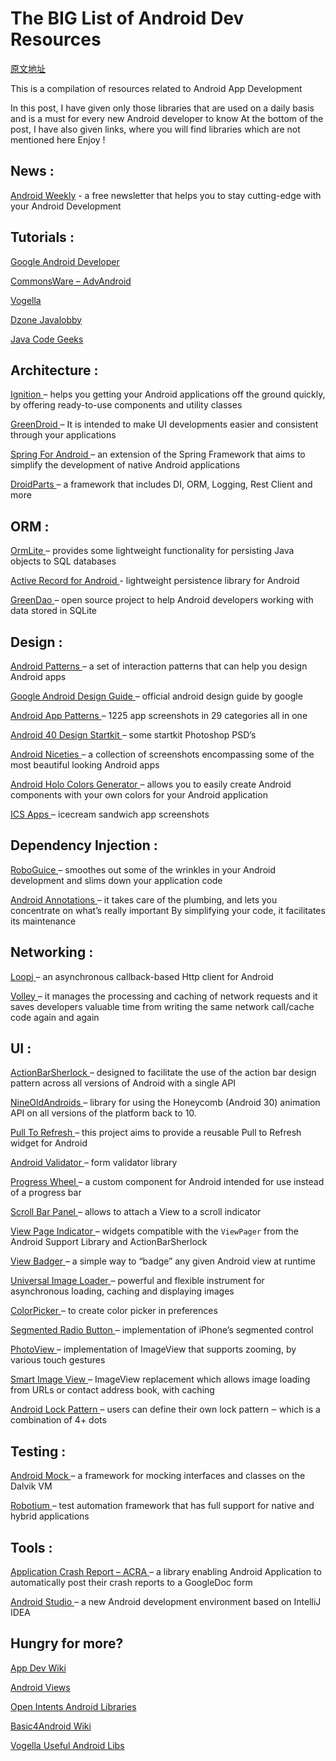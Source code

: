 # **T**he BIG List of Android Dev Resources

[原文地址](http://pragmaticsharif.wordpress.com/2013/10/06/android-resources/)

This is a compilation of resources related to Android App Development

In this post, I have given only those libraries that are used on a daily basis and is a must for every new Android developer to know At the bottom of the post, I have also given links, where you will find libraries which are not mentioned here Enjoy !
## **News** **:**

[Android Weekly](http://androidweekly.net/) - a free newsletter that helps you to stay cutting-edge with your Android Development

## **Tutorials** **:**

[Google Android Developer ](http://developer.android.com/training/index.html)

[CommonsWare – AdvAndroid ](http://commonsware.com/AdvAndroid/)

[Vogella ](http://www.vogella.com/articles/Android/article.html)

[Dzone Javalobby ](http://java.dzone.com/category/tags/android)

[Java Code Geeks ](http://www.javacodegeeks.com/android/)

## **Architecture** **:**

[Ignition ](https://github.com/kaeppler/ignition) – helps you getting your Android applications off the ground quickly, by offering ready-to-use components and utility classes

[GreenDroid ](http://greendroid.cyrilmottier.com) – It is intended to make UI developments easier and consistent through your applications

[Spring For Android ](http://projects.spring.io/spring-android/) – an extension of the Spring Framework that aims to simplify the development of native Android applications

[DroidParts ](http://droidparts.org/) – a framework that includes DI, ORM, Logging, Rest Client and more

## **ORM** **:**

[OrmLite ](http://ormlite.com/sqlite_java_android_orm.shtml) – provides some lightweight functionality for persisting Java objects to SQL databases

[Active Record for Android  ](http://code.google.com/p/android-active-record/)- lightweight persistence library for Android

[GreenDao ](http://greendao-orm.com/) – open source project to help Android developers working with data stored in SQLite

## **Design** **:**

[Android Patterns ](http://www.androidpatterns.com/) – a set of interaction patterns that can help you design Android apps

[Google Android Design Guide ](http://developer.android.com/design/index.html) – official android design guide by google

[Android App Patterns ](http://www.android-app-patterns.com/) – 1225 app screenshots in 29 categories all in one

[Android 40 Design Startkit ](http://www.androiddesign.info/) – some startkit Photoshop PSD’s

[Android Niceties ](http://androidniceties.tumblr.com/) – a collection of screenshots encompassing some of the most beautiful looking Android apps

[Android Holo Colors Generator ](http://android-holo-colors.com/) – allows you to easily create Android components with your own colors for your Android application

[ICS Apps ](http://ics-apps.tumblr.com/) – icecream sandwich app screenshots

## **Dependency Injection** **:**

[RoboGuice ](https://github.com/roboguice/roboguice) – smoothes out some of the wrinkles in your Android development and slims down your application code

[Android Annotations ](http://androidannotations.org/) – it takes care of the plumbing, and lets you concentrate on what’s really important By simplifying your code, it facilitates its maintenance

## **Networking** **:**

[Loopj ](http://loopj.com/android-async-http/) – an asynchronous callback-based Http client for Android

[Volley ](http://java.dzone.com/articles/android-%E2%80%93-volley-library) – it manages the processing and caching of network requests and it saves developers valuable time from writing the same network call/cache code again and again

## **UI** **:**

[ActionBarSherlock ](http://actionbarsherlock.com) – designed to facilitate the use of the action bar design pattern across all versions of Android with a single API

[NineOldAndroids ](http://nineoldandroids.com) – library for using the Honeycomb (Android 30) animation API on all versions of the platform back to 10.

[Pull To Refresh ](https://github.com/chrisbanes/Android-PullToRefresh) – this project aims to provide a reusable Pull to Refresh widget for Android

[Android Validator ](https://github.com/throrin19/Android-Validator) – form validator library

[Progress Wheel ](https://github.com/Todd-Davies/ProgressWheel) – a custom component for Android intended for use instead of a progress bar

[Scroll Bar Panel ](https://github.com/rno/Android-ScrollBarPanel) – allows to attach a View to a scroll indicator

[View Page Indicator ](http://viewpagerindicator.com) – widgets compatible with the `ViewPager` from the Android Support Library and ActionBarSherlock

[View Badger ](https://github.com/jgilfelt/android-viewbadger) – a simple way to “badge” any given Android view at runtime

[Universal Image Loader ](https://github.com/nostra13/Android-Universal-Image-Loader) – powerful and flexible instrument for asynchronous loading, caching and displaying images

[ColorPicker ](https://github.com/attenzione/android-ColorPickerPreference) – to create color picker in preferences

[Segmented Radio Button ](https://github.com/vinc3m1/android-segmentedradiobutton) – implementation of iPhone’s segmented control

[PhotoView ](https://github.com/chrisbanes/PhotoView) – implementation of ImageView that supports zooming, by various touch gestures

[Smart Image View ](https://github.com/loopj/android-smart-image-view) – ImageView replacement which allows image loading from URLs or contact address book, with caching

[Android Lock Pattern ](https://code.google.com/p/android-lockpattern/) – users can define their own lock pattern ‒ which is a combination of 4+ dots

## **Testing** **:**

[Android Mock ](http://code.google.com/p/android-mock) – a framework for mocking interfaces and classes on the Dalvik VM

[Robotium ](http://code.google.com/p/robotium/) – test automation framework that has full support for native and hybrid applications

## **Tools** **:**

[Application Crash Report – ACRA ](https://github.com/ACRA/acra) – a library enabling Android Application to automatically post their crash reports to a GoogleDoc form

[Android Studio ](http://developer.android.com/sdk/installing/studio.html) – a new Android development environment based on IntelliJ IDEA

## **Hungry for more?**

[App Dev Wiki](http://appdevwiki.com/wiki/show/HomePage#android_libraries)

[Android Views ](http://www.androidviews.net/)

[Open Intents Android Libraries ](http://www.openintents.org/en/libraries)

[Basic4Android Wiki ](http://www.basic4ppc.com/android/wiki/index.php/Libraries)

[Vogella Useful Android Libs ](http://www.vogella.com/articles/AndroidUsefulLibraries/article.html)
